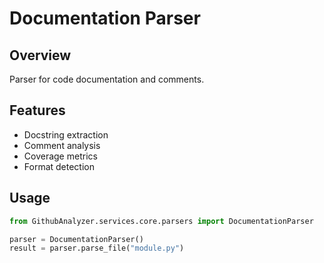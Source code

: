 # Documentation Parser

## Overview

Parser for code documentation and comments.

## Features

- Docstring extraction
- Comment analysis
- Coverage metrics
- Format detection

## Usage

```python
from GithubAnalyzer.services.core.parsers import DocumentationParser

parser = DocumentationParser()
result = parser.parse_file("module.py")
```
